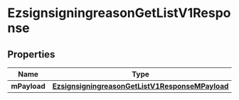 
# EzsignsigningreasonGetListV1Response

## Properties
| Name | Type | Description | Notes |
| ------------ | ------------- | ------------- | ------------- |
| **mPayload** | [**EzsignsigningreasonGetListV1ResponseMPayload**](EzsignsigningreasonGetListV1ResponseMPayload.md) |  |  |




